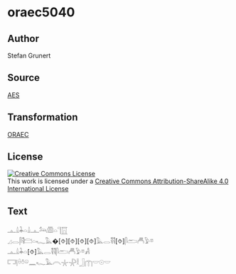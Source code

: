 # oraec5040

## Author

Stefan Grunert

## Source

[AES](https://github.com/simondschweitzer/aes)

## Transformation

[ORAEC](https://oraec.github.io/)

## License

<a rel="license" href="http://creativecommons.org/licenses/by-sa/4.0/"><img alt="Creative Commons License" style="border-width:0" src="https://i.creativecommons.org/l/by-sa/4.0/88x31.png" /></a><br />This work is licensed under a <a rel="license" href="http://creativecommons.org/licenses/by-sa/4.0/">Creative Commons Attribution-ShareAlike 4.0 International License</a>

## Text

𓊵𓏙𓇓𓏏𓏙𓊵𓃢𓏃𓏏𓊹𓉱<br>
𓈎𓂋𓋴𓌟𓊭𓏏𓆑𓅓�[⯑][⯑][⯑][⯑]𓅓𓂋𓌟𓌟[⯑]𓋴𓂧𓄫𓅱𓎼<br>
𓊵𓏙𓇓𓏏[⯑]𓅓𓂋𓌟𓌟𓋴𓂧𓄫𓅱𓎼𓀻<br>
𓉐𓊤𓏐𓏊𓏖𓈖𓆑𓅓𓇹𓇼𓇻𓎛𓃀𓉲𓎟𓇳𓎟<br>
